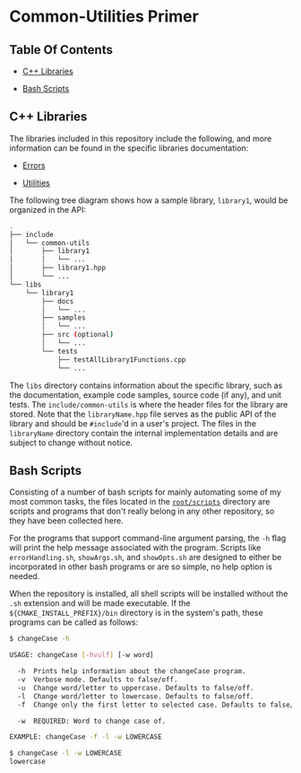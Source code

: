 # Common-Utilities Primer

## Table Of Contents

- [C++ Libraries](#C++-Libraries)

- [Bash Scripts](#Bash-Scripts)

## C++ Libraries

The libraries included in this repository include the following, and more information can be found in the specific libraries documentation:

- [Errors](../libs/errors/docs/errors.md)

<!--- [Files](../libs/files/docs/files.md)

- [Math](../libs/math/docs/math.md)

- [Strings](../libs/strings/docs/strings.md)-->

- [Utilities](../libs/utilities/docs/utilities.md)

The following tree diagram shows how a sample library, `library1`, would be organized in the API:

```bash
.
├── include
│   └── common-utils
│       ├── library1
│       │   └── ...
│       ├── library1.hpp
│       └── ...
└── libs
    └── library1
        ├── docs
        │   └── ...
        ├── samples
        │   └── ...
        ├── src (optional)
        │   └── ...
        └── tests
            ├── testAllLibrary1Functions.cpp
            └── ...
```

The `libs` directory contains information about the specific library, such as the documentation, example code samples, source code (if any), and unit tests. The `include/common-utils` is where the header files for the library are stored. Note that the `libraryName.hpp` file serves as the public API of the library and should be `#include`'d in a user's project. The files in the `libraryName` directory contain the internal implementation details and are subject to change without notice.

## Bash Scripts

Consisting of a number of bash scripts for mainly automating some of my most common tasks, the files located in the [`root/scripts`](https://github.com/crdrisko/common-utilities/blob/master/scripts) directory are scripts and programs that don't really belong in any other repository, so they have been collected here.

For the programs that support command-line argument parsing, the `-h` flag will print the help message associated with the program. Scripts like `errorHandling.sh`, `showArgs.sh`, and `showOpts.sh` are designed to either be incorporated in other bash programs or are so simple, no help option is needed.

When the repository is installed, all shell scripts will be installed without the `.sh` extension and will be made executable. If the `${CMAKE_INSTALL_PREFIX}/bin` directory is in the system's path, these programs can be called as follows:

```bash
$ changeCase -h

USAGE: changeCase [-hvulf] [-w word]

  -h  Prints help information about the changeCase program.
  -v  Verbose mode. Defaults to false/off.
  -u  Change word/letter to uppercase. Defaults to false/off.
  -l  Change word/letter to lowercase. Defaults to false/off.
  -f  Change only the first letter to selected case. Defaults to false/off.

  -w  REQUIRED: Word to change case of.

EXAMPLE: changeCase -f -l -w LOWERCASE

$ changeCase -l -w LOWERCASE
lowercase
```
